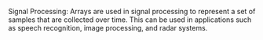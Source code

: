 Signal Processing: Arrays are used in signal processing to represent a set of samples that are collected over time. This can be used in applications such as speech recognition, image processing, and radar systems.
